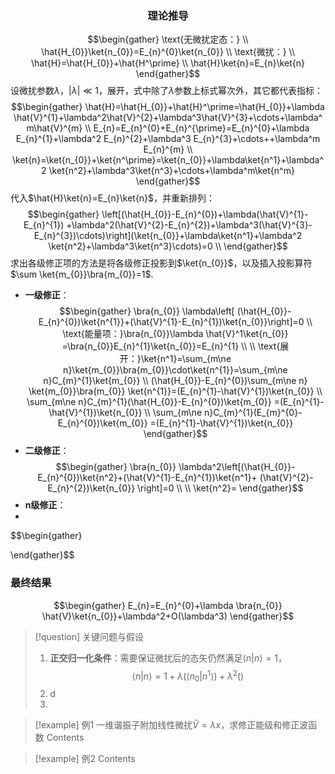 ### <center>理论推导</center>
$$\begin{gather}
\text{无微扰定态：} \\
\hat{H_{0}}\ket{n_{0}}=E_{n}^{0}\ket{n_{0}}  \\
\text{微扰：} \\
\hat{H}=\hat{H_{0}}+\hat{H^\prime} \\
\hat{H}\ket{n}=E_{n}\ket{n} 
\end{gather}$$
设微扰参数$\lambda$，$|\lambda|\ll 1$，展开，式中除了$\lambda$参数上标式幂次外，其它都代表指标：
$$\begin{gather}
\hat{H}=\hat{H_{0}}+\hat{H}^\prime=\hat{H_{0}}+\lambda \hat{V}^{1}+\lambda^2\hat{V}^{2}+\lambda^3\hat{V}^{3}+\cdots+\lambda^m\hat{V}^{m} \\
E_{n}=E_{n}^{0}+E_{n}^{\prime}=E_{n}^{0}+\lambda E_{n}^{1}+\lambda^2 E_{n}^{2}+\lambda^3 E_{n}^{3}+\cdots++\lambda^m E_{n}^{m} \\
\ket{n}=\ket{n_{0}}+\ket{n^\prime}=\ket{n_{0}}+\lambda\ket{n^1}+\lambda^2 \ket{n^2}+\lambda^3\ket{n^3}+\cdots+\lambda^m\ket{n^m} 
\end{gather}$$
代入$\hat{H}\ket{n}=E_{n}\ket{n}$，并重新排列：
$$\begin{gather}
\left[(\hat{H_{0}}-E_{n}^{0})+\lambda(\hat{V}^{1}-E_{n}^{1}) +\lambda^2(\hat{V}^{2}-E_{n}^{2})+\lambda^3(\hat{V}^{3}-E_{n}^{3})\cdots)\right](\ket{n_{0}}+\lambda\ket{n^1}+\lambda^2 \ket{n^2}+\lambda^3\ket{n^3}\cdots)=0 \\
\end{gather}$$
求出各级修正项的方法是将各级修正投影到$\ket{n_{0}}$，以及插入投影算符$\sum \ket{m_{0}}\bra{m_{0}}=1$.
- **一级修正**：
$$\begin{gather}
\bra{n_{0}} \lambda\left[ (\hat{H_{0}}-E_{n}^{0})\ket{n^{1}}+(\hat{V}^{1}-E_{n}^{1})\ket{n_{0}}\right]=0 \\
\text{能量项：}\bra{n_{0}}\lambda \hat{V}^1\ket{n_{0}} =\bra{n_{0}}E_{n}^{1}\ket{n_{0}}=E_{n}^{1} \\ \\
\text{展开：}\ket{n^1}=\sum_{m\ne n}\ket{m_{0}}\bra{m_{0}}\cdot\ket{n^{1}}=\sum_{m\ne n}C_{m}^{1}\ket{m_{0}}  \\
(\hat{H_{0}}-E_{n}^{0})\sum_{m\ne n} \ket{m_{0}}\bra{m_{0}}  \ket{n^{1}}=(E_{n}^{1}-\hat{V}^{1})\ket{n_{0}} \\
\sum_{m\ne n}C_{m}^{1}(\hat{H_{0}}-E_{n}^{0})\ket{m_{0}} =(E_{n}^{1}-\hat{V}^{1})\ket{n_{0}} \\
\sum_{m\ne n}C_{m}^{1}(E_{m}^{0}-E_{n}^{0})\ket{m_{0}} =(E_{n}^{1}-\hat{V}^{1})\ket{n_{0}}
\end{gather}$$
- **二级修正**：
$$\begin{gather}
\bra{n_{0}} \lambda^2\left[(\hat{H_{0}}-E_{n}^{0})\ket{n^2}+(\hat{V}^{1}-E_{n}^{1})\ket{n^1}+ (\hat{V}^{2}-E_{n}^{2})\ket{n_{0}}  \right]=0 \\
 \\
\ket{n^2}=
\end{gather}$$ 
- **n级修正**：
- 
$$\begin{gather}

\end{gather}$$
### 最终结果
$$\begin{gather}
E_{n}=E_{n}^{0}+\lambda \bra{n_{0}} \hat{V}\ket{n_{0}}+\lambda^2+O(\lambda^3)
\end{gather}$$


> [!question] 关键问题与假设
> 1. **正交归一化条件**：需要保证微扰后的态矢仍然满足$\left\langle n | n\right\rangle=1$，
> 	$$\left\langle n | n\right\rangle =1+\lambda( \left\langle n_{0} | n^1\right\rangle)+\lambda^2() $$
> 2. d
> 3. 


> [!example] 例1 一维谐振子附加线性微扰$\hat{V}=\lambda x$，求修正能级和修正波函数
> Contents


> [!example] 例2 
> Contents
